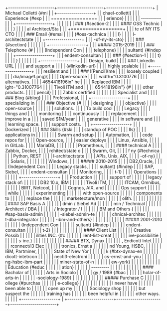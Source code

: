 +-----------------------+-----------------------+-----------------------+
| Michael Colletti {#mi |                       | +------------------+  |
| chael-colletti}       |                       | | Experience {#exp |  |
| ================      |                       | | erience}         |  |
|                       |                       | | ----------       |  |
| +------------------+  |                       | |                  |  |
| | ###  {#section-2 |  |                       | | #### OSS Technic |  |
| | }                |  |                       | | al Architect/Sta |  |
| +==================+  |                       | | te of NY ITS CTO |  |
| | ### Email {#emai |  |                       | |   {#oss-technica |  |
| | l}               |  |                       | | l-architectstate |  |
| +------------------+  |                       | | -of-ny-its-cto}  |  |
| | ###  {#section}  |  |                       | |                  |  |
| +------------------+  |                       | | ##### 2015-2019  |  |
| | ### Telephone {# |  |                       | | (Independent Con |  |
| | telephone}       |  |                       | | sultant) {#indep |  |
| +------------------+  |                       | | endent-consultan |  |
| | ###  {#section-1 |  |                       | | t}               |  |
| | }                |  |                       | |                  |  |
| +------------------+  |                       | | Design, build    |  |
| | ### LinkedIn URL |  |                       | | and support a    |  |
| |  {#linkedin-url} |  |                       | | highly scalable  |  |
| +------------------+  |                       | | resilient and    |  |
| | ### ![Pencil](me |  |                       | | loosely coupled  |  |
| | dia/image1.png){ |  |                       | | Open-source      |  |
| | width="0.3100776 |  |                       | | alternatives.    |  |
| | 4654418196in" he |  |                       | | Replaced IBM     |  |
| | ight="0.31007764 |  |                       | | Tivoli ITM and   |  |
| | 654418196in"} {# |  |                       | | other products.  |  |
| | pencil}          |  |                       | | Zabbix certified |  |
| |                  |  |                       | | Specialist and   |  |
| | ### Blog {#blog} |  |                       | | Professional,    |  |
| +------------------+  |                       | | specializing in  |  |
| | ### Objective {# |  |                       | | designing        |  |
| | objective}       |  |                       | | open-source      |  |
| |                  |  |                       | | solutions.       |  |
| | To build cool    |  |                       | | Legacy           |  |
| | things and       |  |                       | | monitoring       |  |
| | continuously     |  |                       | | replacement      |  |
| | improve in a     |  |                       | | saved \$1M/year  |  |
| | generative       |  |                       | | in software and  |  |
| | learning space.  |  |                       | | support costs.   |  |
| +------------------+  |                       | | Dockerized       |  |
| | ### Skills {#ski |  |                       | | standup of POC   |  |
| | lls}             |  |                       | | applications in  |  |
| |                  |  |                       | | Swarm and setup  |  |
| | Automation,      |  |                       | | code repos for   |  |
| | Open-source,     |  |                       | | easier deploys   |  |
| | Linux, Ansible,  |  |                       | | in GitLab.       |  |
| | MariaDB,         |  |                       | |                  |  |
| | Prometheus,      |  |                       | | #### technical A |  |
| | Zabbix, Docker,  |  |                       | | rchitect/state o |  |
| | Swarm, Git,      |  |                       | | f ny  {#technica |  |
| | Python, REST     |  |                       | | l-architectstate |  |
| | APIs, Unix, AIX, |  |                       | | -of-ny}          |  |
| | Solaris,         |  |                       | |                  |  |
| | Windows,         |  |                       | | ##### 2010-2015  |  |
| | DB2,Oracle,      |  |                       | | (Independent Con |  |
| | Legacy stacks,   |  |                       | | sultant) {#indep |  |
| | SAP, Siebel,     |  |                       | | endent-consultan |  |
| | Monitoring,      |  |                       | | t-1}             |  |
| | Operations       |  |                       | |                  |  |
| +------------------+  |                       | | Production       |  |
|                       |                       | | support of       |  |
|                       |                       | | legacy stack of: |  |
|                       |                       | | DB2 10.x, IBM    |  |
|                       |                       | | Tivoli ITM,      |  |
|                       |                       | | ITCAM, Omnibus,  |  |
|                       |                       | | BIRT, Netcool,   |  |
|                       |                       | | Cognos, AIX, and |  |
|                       |                       | | Ops support      |  |
|                       |                       | | while            |  |
|                       |                       | | experimenting    |  |
|                       |                       | | with open-source |  |
|                       |                       | | components to    |  |
|                       |                       | | replace the      |  |
|                       |                       | | marketecture/mon |  |
|                       |                       | | olith.           |  |
|                       |                       | |                  |  |
|                       |                       | | #### SAP Basis A |  |
|                       |                       | | dmin / Siebel Ad |  |
|                       |                       | | min / Technical  |  |
|                       |                       | | Architect / DBA  |  |
|                       |                       | | / Integrator / I |  |
|                       |                       | | BM and Others  { |  |
|                       |                       | | #sap-basis-admin |  |
|                       |                       | | -siebel-admin-te |  |
|                       |                       | | chnical-architec |  |
|                       |                       | | t-dba-integrator |  |
|                       |                       | | -ibm-and-others} |  |
|                       |                       | |                  |  |
|                       |                       | | ##### 2001-2010  |  |
|                       |                       | | (Independent Con |  |
|                       |                       | | sultant) {#indep |  |
|                       |                       | | endent-consultan |  |
|                       |                       | | t-2}             |  |
|                       |                       | |                  |  |
|                       |                       | | #### Client List |  |
|                       |                       | |  Creative Possib |  |
|                       |                       | | ilities INC. {#c |  |
|                       |                       | | lient-list-creat |  |
|                       |                       | | ive-possibilitie |  |
|                       |                       | | s-inc.}          |  |
|                       |                       | |                  |  |
|                       |                       | | ##### BTX, Dynax |  |
|                       |                       | | , Endicott Intet |  |
|                       |                       | | rconnect/i3 Elec |  |
|                       |                       | | tronics, Ernst a |  |
|                       |                       | | nd Young, HSBC,  |  |
|                       |                       | | IBM, Partminer,  |  |
|                       |                       | | State of New Yor |  |
|                       |                       | | k {#btx-dynax-en |  |
|                       |                       | | dicott-intetrcon |  |
|                       |                       | | necti3-electroni |  |
|                       |                       | | cs-ernst-and-you |  |
|                       |                       | | ng-hsbc-ibm-part |  |
|                       |                       | | miner-state-of-n |  |
|                       |                       | | ew-york}         |  |
|                       |                       | |                  |  |
|                       |                       | | Education {#educ |  |
|                       |                       | | ation}           |  |
|                       |                       | | ---------        |  |
|                       |                       | |                  |  |
|                       |                       | | #### Bacholar of |  |
|                       |                       | |  Arts in Sociolo |  |
|                       |                       | | gy / 1989  {#bac |  |
|                       |                       | | holar-of-arts-in |  |
|                       |                       | | -sociology-1989} |  |
|                       |                       | |                  |  |
|                       |                       | | ##### Purchase C |  |
|                       |                       | | ollege {#purchas |  |
|                       |                       | | e-college}       |  |
|                       |                       | |                  |  |
|                       |                       | | I never have     |  |
|                       |                       | | been able to     |  |
|                       |                       | | open up my       |  |
|                       |                       | | Sociology shop   |  |
|                       |                       | | but suspect the  |  |
|                       |                       | | training has     |  |
|                       |                       | | been helpful in  |  |
|                       |                       | | other ways.      |  |
|                       |                       | +------------------+  |
+-----------------------+-----------------------+-----------------------+
